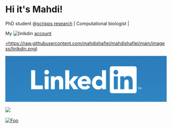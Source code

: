 # Hi it's Mahdi!

PhD student @[scripps research](https://www.scripps.edu/) | Computational biologist |

My <img width="100" alt="linlkdin" src="https://user-images.githubusercontent.com/75169708/221727775-6346cb9d-a487-4201-b170-8e73a7e0ff79.png"> [account](https://www.linkedin.com/in/mahdi-shafiei-bb4a531b7/)



[<https://raw.githubusercontent.com/mahdishafiei/mahdishafiei/main/imagess/linlkdin.png)](www.linkedin.com/in/mahdi-shafiei-bb4a531b7
)


[<img src="https://raw.githubusercontent.com/mahdishafiei/mahdishafiei/main/imagess/linlkdin.png">](https://www.linkedin.com/in/mahdi-shafiei-bb4a531b7/)


[<img src="http://www.google.com.au/images/nav_logo7.png">](www.linkedin.com/in/mahdi-shafiei-bb4a531b7)

[![Foo](http://www.google.com.au/images/nav_logo7.png)](www.linkedin.com/in/mahdi-shafiei-bb4a531b7)

